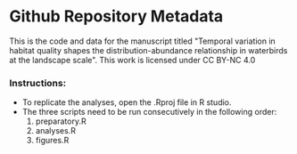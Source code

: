 # Github Repository Metadata

This is the code and data for the manuscript titled "Temporal variation in habitat quality shapes the distribution-abundance relationship in waterbirds at the landscape scale".  This work is licensed under CC BY-NC 4.0 

### Instructions:
- To replicate the analyses, open the .Rproj file in R studio.
- The three scripts need to be run consecutively in the following order:
  1. preparatory.R
  2. analyses.R
  3. figures.R
